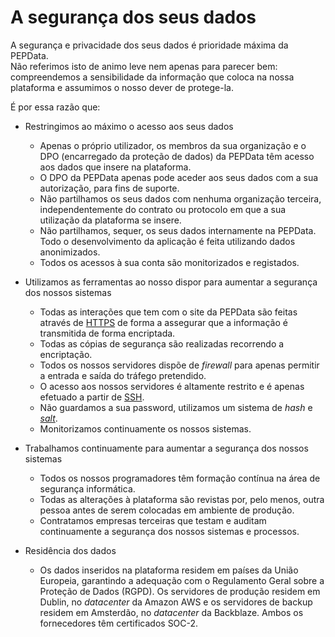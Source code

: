 # A segurança dos seus dados

A segurança e privacidade dos seus dados é prioridade máxima da PEPData.  
Não referimos isto de animo leve nem apenas para parecer bem: compreendemos a sensibilidade da informação que coloca na nossa plataforma e assumimos o nosso dever de protege-la. 

É por essa razão que:

* Restringimos ao máximo o acesso aos seus dados

  * Apenas o próprio utilizador, os membros da sua organização e o DPO \(encarregado da proteção de dados\) da PEPData têm acesso aos dados que insere na plataforma.
  * O DPO da PEPData apenas pode aceder aos seus dados com a sua autorização, para fins de suporte.
  * Não partilhamos os seus dados com nenhuma organização terceira, independentemente do contrato ou protocolo em que a sua utilização da plataforma se insere.
  * Não partilhamos, sequer, os seus dados internamente na PEPData. Todo o desenvolvimento da aplicação é feita utilizando dados anonimizados. 
  * Todos os acessos à sua conta são monitorizados e registados.

* Utilizamos as ferramentas ao nosso dispor para aumentar a segurança dos nossos sistemas

  * Todas as interações que tem com o site da PEPData são feitas através de [HTTPS](https://en.wikipedia.org/wiki/HTTPS) de forma a assegurar que a informação é transmitida de forma encriptada.
  * Todas as cópias de segurança são realizadas recorrendo a encriptação.
  *  Todos os nossos servidores dispõe de _firewall_ para apenas permitir a entrada e saída do tráfego pretendido.
  * O acesso aos nossos servidores é altamente restrito e é apenas efetuado a partir de [SSH](https://pt.wikipedia.org/wiki/Secure_Shell).
  * Não guardamos a sua password, utilizamos um sistema de _hash_ e [_salt_](https://pt.wikipedia.org/wiki/Sal_%28criptografia%29).
  * Monitorizamos continuamente os nossos sistemas.

* Trabalhamos continuamente para aumentar a segurança dos nossos sistemas

  * Todos os nossos programadores têm formação contínua na área de segurança informática.
  * Todas as alterações à plataforma são revistas por, pelo menos, outra pessoa antes de serem colocadas em ambiente de produção.
  * Contratamos empresas terceiras que testam e auditam continuamente a segurança dos nossos sistemas e processos.

* Residência dos dados
  * Os dados inseridos na plataforma residem em países da União Europeia, garantindo a adequação com o Regulamento Geral sobre a Proteção de Dados \(RGPD\). Os servidores de produção residem em Dublin, no _datacenter_ da Amazon AWS e os servidores de backup residem em Amsterdão, no _datacenter_ da Backblaze. Ambos os fornecedores têm certificados SOC-2.



